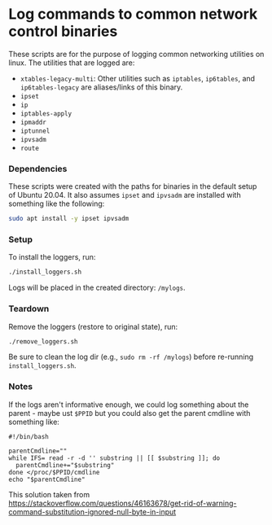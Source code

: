 # Log commands to common network control binaries

These scripts are for the purpose of logging common networking utilities on linux.
The utilities that are logged are:
* ```xtables-legacy-multi```: Other utilities such as ```iptables```, ```ip6tables```, and ```ip6tables-legacy``` are aliases/links of this binary.
* ```ipset```
* ```ip```
* ```iptables-apply```
* ```ipmaddr```
* ```iptunnel```
* ```ipvsadm```
* ```route```
 
### Dependencies

These scripts were created with the paths for binaries in the default setup of Ubuntu 20.04.
It also assumes ```ipset``` and ```ipvsadm``` are installed with something like the following:
```bash
sudo apt install -y ipset ipvsadm
``` 

### Setup
To install the loggers, run:
```bash
./install_loggers.sh
```

Logs will be placed in the created directory: ```/mylogs```.

### Teardown
Remove the loggers (restore to original state), run:
```bash
./remove_loggers.sh
```

Be sure to clean the log dir (e.g., ```sudo rm -rf /mylogs```) before re-running ```install_loggers.sh```.

### Notes

If the logs aren't informative enough, we could log something about the parent - maybe ust ```$PPID``` but you could also get the parent cmdline with something like:
```
#!/bin/bash

parentCmdline=""
while IFS= read -r -d '' substring || [[ $substring ]]; do
  parentCmdline+="$substring"
done </proc/$PPID/cmdline
echo "$parentCmdline"
```
This solution taken from https://stackoverflow.com/questions/46163678/get-rid-of-warning-command-substitution-ignored-null-byte-in-input
